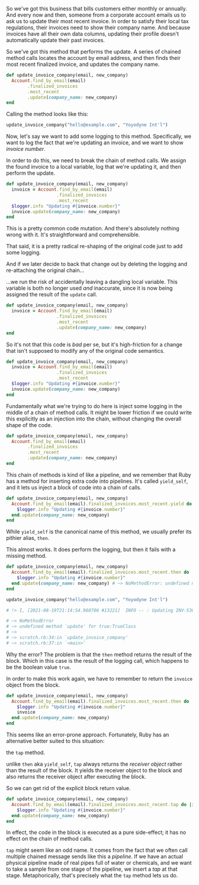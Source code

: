 <!-- shot() --> 

So we've got this business that bills customers either monthly or annually. And
every now and then, someone from a corporate account emails us to ask us to
update their most recent invoice. In order to satisfy their local tax
regulations, their invoices need to show their company name. And because
invoices have all their own data columns, updating their profile doesn't
automatically update their past invoices.
  
<!-- shot() --> 

So we've got this method that performs the update. A series of chained method
calls locates the account by email address, and then finds their most recent
finalized invoice, and updates the company name.

```ruby
def update_invoice_company(email, new_company)
  Account.find_by_email(email)
        .finalized_invoices
        .most_recent
        .update(company_name: new_company)
end
```

<!-- shot() --> 

Calling the method looks like this:

```ruby
update_invoice_company("hello@example.com", "Yoyodyne Int'l")
```

Now, let's say we want to add some logging to this method. Specifically, we want
to log the fact that we're updating an invoice, and we want to show *invoice
number*.

<!-- shot() --> 

In order to do this, we need to break the chain of method calls. We assign the
found invoice to a local variable, log that we're updating it, and then perform
the update.

```ruby
def update_invoice_company(email, new_company)
  invoice = Account.find_by_email(email)
                   .finalized_invoices
                   .most_recent
  $logger.info "Updating #{invoice.number}"
  invoice.update(company_name: new_company)
end
```

This is a pretty common code mutation. And there's absolutely nothing wrong with
it. It's straightforward and comprehensible.

That said, it is a pretty radical re-shaping of the original code just to add
some logging.

<!-- shot() --> 

And if we later decide to back that change out by deleting the logging and
re-attaching the original chain...

<!-- shot() --> 

...we run the risk of accidentally leaving a dangling local variable. This
variable is both no longer used *and* inaccurate, since it is now being assigned
the result of the `update` call.

```ruby
def update_invoice_company(email, new_company)
  invoice = Account.find_by_email(email)
                   .finalized_invoices
                   .most_recent
                   .update(company_name: new_company)
end
```

<!-- shot() --> 

So it's not that this code is *bad* per se, but it's high-friction for a change
that isn't supposed to modify any of the original code semantics.

```ruby
def update_invoice_company(email, new_company)
  invoice = Account.find_by_email(email)
                   .finalized_invoices
                   .most_recent
  $logger.info "Updating #{invoice.number}"
  invoice.update(company_name: new_company)
end
```

<!-- shot() -->

Fundamentally what we're trying to do here is inject some logging in the middle
of a chain of method calls. It might be lower friction if we could write this
explicitly as an injection into the chain, without changing the overall shape of
the code.

```ruby
def update_invoice_company(email, new_company)
  Account.find_by_email(email)
        .finalized_invoices
        .most_recent
        .update(company_name: new_company)
end
```

<!-- shot() --> 

This chain of methods is kind of like a pipeline, and we remember that Ruby has
a method for inserting extra code into pipelines. It's called `yield_self`, and
it lets us inject a block of code into a chain of calls.

```ruby
def update_invoice_company(email, new_company)
  Account.find_by_email(email).finalized_invoices.most_recent.yield do |invoice|
    $logger.info "Updating #{invoice.number}"
  end.update(company_name: new_company)
end
```

<!-- shot() --> 

While `yield_self` is the canonical name of this method, we usually prefer its pithier alias, `then`.

<!-- shot() --> 

This almost works. It does perform the logging, but then it fails with a missing
method.

```ruby
def update_invoice_company(email, new_company)
  Account.find_by_email(email).finalized_invoices.most_recent.then do |invoice|
    $logger.info "Updating #{invoice.number}"
  end.update(company_name: new_company) # ~> NoMethodError: undefined method `update' for true:TrueClass
end

update_invoice_company("hello@example.com", "Yoyodyne Int'l")

# !> I, [2021-08-19T21:14:54.968706 #13221]  INFO -- : Updating INV-5309

# ~> NoMethodError
# ~> undefined method `update' for true:TrueClass
# ~>
# ~> scratch.rb:34:in `update_invoice_company'
# ~> scratch.rb:37:in `<main>'
```

Why the error? The problem is that the `then` method returns the result of the
block. Which in this case is the result of the logging call, which happens to be
the boolean value `true`.

<!-- shot() --> 

In order to make this work again, we have to remember to return the `invoice`
object from the block.  

```ruby
def update_invoice_company(email, new_company)
  Account.find_by_email(email).finalized_invoices.most_recent.then do |invoice|
    $logger.info "Updating #{invoice.number}"
    invoice
  end.update(company_name: new_company)
end
```

This seems like an error-prone approach. Fortunately, Ruby has an alternative
better suited to this situation: 

<!-- shot() --> 

the `tap` method.


unlike `then` aka `yield_self`, `tap` always returns the *receiver object*
rather than the result of the block. It yields the receiver object to the
block and also returns the receiver object after executing the block. 

<!-- shot() -->

So we can get rid of the explicit block return value.

```ruby
def update_invoice_company(email, new_company)
  Account.find_by_email(email).finalized_invoices.most_recent.tap do |invoice|
    $logger.info "Updating #{invoice.number}"
  end.update(company_name: new_company)
end
```

In effect, the code in the block is executed as a pure side-effect; it has no
effect on the chain of method calls.

`tap` might seem like an odd name. It comes from the fact that we often call
multiple chained message sends like this a *pipeline*. If we have an actual
physical pipeline made of real pipes full of water or chemicals, and we want to
take a sample from one stage of the pipeline, we insert a *tap* at that stage.
Metaphorically, that's precisely what the `tap` method lets us do.

